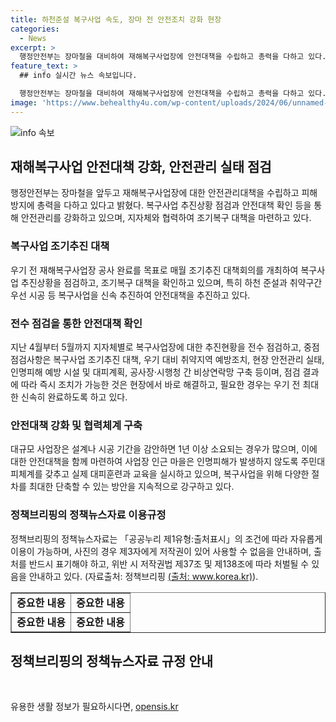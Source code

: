```yaml
---
title: 하천준설 복구사업 속도, 장마 전 안전조치 강화 현장
categories:
  - News
excerpt: >
  행정안전부는 장마철을 대비하여 재해복구사업장에 안전대책을 수립하고 총력을 다하고 있다. 특히 지난 3월부터 조기추진 대책회의를 개최하며 지자체와 협력하여 복구사업을 신속히 추진하고, 대규모 사업장을 직접 점검하는 등 안전대책을 강화하고 있다. 또한, 복구사업 조기추진 대책, 취약지역 예방조치, 인명피해 예방 시설 등을 중점 점검하고 즉시 조치가 가능한 사항에 대해 우선 처리하고 있다. 그 외에도 복구사업 진행을 위한 법적·행정적 절차를 최대한 단축하고 있다. 또한, 특별재난지역의 재해복구사업은 소규모환경영향평가 대상에서 제외하도록 하는 등 효율적인 대책을 추진하고 있다.
feature_text: >
  ## info 실시간 뉴스 속보입니다.

  행정안전부는 장마철을 대비하여 재해복구사업장에 안전대책을 수립하고 총력을 다하고 있다. 특히 지난 3월부터 조기추진 대책회의를 개최하며 지자체와 협력하여 복구사업을 신속히 추진하고, 대규모 사업장을 직접 점검하는 등 안전대책을 강화하고 있다. 또한, 복구사업 조기추진 대책, 취약지역 예방조치, 인명피해 예방 시설 등을 중점 점검하고 즉시 조치가 가능한 사항에 대해 우선 처리하고 있다. 그 외에도 복구사업 진행을 위한 법적·행정적 절차를 최대한 단축하고 있다. 또한, 특별재난지역의 재해복구사업은 소규모환경영향평가 대상에서 제외하도록 하는 등 효율적인 대책을 추진하고 있다.
image: 'https://www.behealthy4u.com/wp-content/uploads/2024/06/unnamed-file.png'
---
```


<p><img src="https://www.behealthy4u.com/wp-content/uploads/2024/06/unnamed-file.png" alt="info 속보" /></p>

<h2 data-ke-size="size26">재해복구사업 안전대책 강화, 안전관리 실태 점검</h2>

<p data-ke-size="size16">행정안전부는 장마철을 앞두고 재해복구사업장에 대한 안전관리대책을 수립하고 피해 방지에 총력을 다하고 있다고 밝혔다. 복구사업 추진상황 점검과 안전대책 확인 등을 통해 안전관리를 강화하고 있으며, 지자체와 협력하여 조기복구 대책을 마련하고 있다.</p>

<h3>복구사업 조기추진 대책</h3>

<p data-ke-size="size16">우기 전 재해복구사업장 공사 완료를 목표로 매월 조기추진 대책회의를 개최하여 복구사업 추진상황을 점검하고, 조기복구 대책을 확인하고 있으며, 특히 하천 준설과 취약구간 우선 시공 등 복구사업을 신속 추진하여 안전대책을 추진하고 있다.</p>

<h3>전수 점검을 통한 안전대책 확인</h3>

<p data-ke-size="size16">지난 4월부터 5월까지 지자체별로 복구사업장에 대한 추진현황을 전수 점검하고, 중점 점검사항은 복구사업 조기추진 대책, 우기 대비 취약지역 예방조치, 현장 안전관리 실태, 인명피해 예방 시설 및 대피계획, 공사장·시행청 간 비상연락망 구축 등이며, 점검 결과에 따라 즉시 조치가 가능한 것은 현장에서 바로 해결하고, 필요한 경우는 우기 전 최대한 신속히 완료하도록 하고 있다.</p>

<h3>안전대책 강화 및 협력체계 구축</h3>

<p data-ke-size="size16">대규모 사업장은 설계나 시공 기간을 감안하면 1년 이상 소요되는 경우가 많으며, 이에 대한 안전대책을 함께 마련하여 사업장 인근 마을은 인명피해가 발생하지 않도록 주민대피체계를 갖추고 실제 대피훈련과 교육을 실시하고 있으며, 복구사업을 위해 다양한 절차를 최대한 단축할 수 있는 방안을 지속적으로 강구하고 있다.</p>

<h3>정책브리핑의 정책뉴스자료 이용규정</h3>

<p data-ke-size="size16">정책브리핑의 정책뉴스자료는 「공공누리 제1유형:출처표시」의 조건에 따라 자유롭게 이용이 가능하며, 사진의 경우 제3자에게 저작권이 있어 사용할 수 없음을 안내하며, 출처를 반드시 표기해야 하고, 위반 시 저작권법 제37조 및 제138조에 따라 처벌될 수 있음을 안내하고 있다. (자료출처: 정책브리핑 <a href="www.korea.kr">(출처: www.korea.kr)</a>).</p>

<table style="width: 100%;" border="1">
<tbody>
<tr>
<td style="text-align: center; height: 17px;"><b>중요한 내용</b></td>
<td style="text-align: center; height: 17px;"><b>중요한 내용</b></td>
</tr>
<tr>
<td style="text-align: center; height: 17px;"><b>중요한 내용</b></td>
<td style="text-align: center; height: 17px;"><b>중요한 내용</b></td>
</tr>
</tbody>
</table>

<h2 data-ke-size="size26">정책브리핑의 정책뉴스자료 규정 안내</h2>

<p data-ke-size="size16">&nbsp;</p>
유용한 생활 정보가 필요하시다면, <a href="https://opensis.kr" rel="dofollow">opensis.kr</a>



